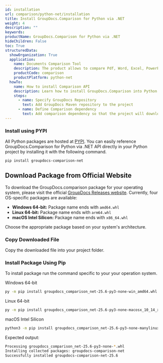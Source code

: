 ```yaml
---
id: installation
url: comparison/python-net/installation
title: Install GroupDocs.Comparison for Python via .NET 
weight: 4
description: ""
keywords:
productName: GroupDocs.Comparison for Python via .NET
hideChildren: False
toc: True
structuredData:
  showOrganization: True
  application:
    name: Documents Comparison Tool
    description: The product allows to compare Pdf, Word, Excel, PowerPoint, AutoCad, Image, Code and much more file formats. Comparison API also supports accepting or rejecting changes, extracting document information and generating comparison report
    productCode: comparison
    productPlatform: python-net
  howTo:
    name: How to install Comparison API
    description: Learn how to install GroupDocs.Comparison into Python
    steps:
      - name: Specify GroupDocs Repository
        text: Add GroupDocs Maven repository to the project
      - name: Define Comparison dependency
        text: Add comparison dependency so that the project will download required libraries
---
```


### Install using PYPI

All Python packages are hosted at [PYPI](https://pypi.org/project/groupdocs-comparison-net/). You can easily reference GroupDocs.Comparison for Python via .NET API directly in your Python project by installing it with the following command.

```shell
pip install groupdocs-comparison-net
```

## Download Package from Official Website

To download the GroupDocs.comparison package for your operating system, please visit the official [GroupDocs Releases website](https://releases.groupdocs.com/comparison/python-net/). Currently, four OS-specific packages are available:

- **Windows 64-bit:** Package name ends with `amd64.whl`
- **Linux 64-bit:** Package name ends with `arm64.whl`
- **macOS Intel Silicon:** Package name ends with `x86_64.whl`

Choose the appropriate package based on your system's architecture.

### Copy Downloaded File

Copy the downloaded file into your project folder.

### Install Package Using Pip

To install package run the command specific to your your operation system. 

Windows 64-bit

```bash
py -m pip install groupdocs_comparison_net-25.6-py3-none-win_amd64.whl
```

Linux 64-bit

```bash
py -m pip install groupdocs_comparison_net-25.6-py3-none-macosx_10_14_x86_64.whl
```

macOS Intel Silicon

```bash
python3 -m pip install groupdocs_comparison_net-25.6-py3-none-manylinux1_x86_64.whl
```

Expected output:

```bash
Processing groupdocs_comparison_net-25.6-py3-none-*.whl
Installing collected packages: groupdocs-comparison-net
Successfully installed groupdocs-comparison-net-25.6
```